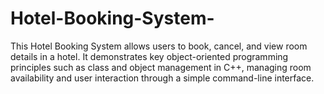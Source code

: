 # Hotel-Booking-System-
This Hotel Booking System allows users to book, cancel, and view room details in a hotel. It demonstrates key object-oriented programming principles such as class and object management in C++, managing room availability and user interaction through a simple command-line interface.
